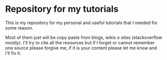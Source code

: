 # Repository for my tutorials
This is my repository for my personal and useful tutorials that I needed for some reason.

Most of them just will be copy paste from blogs, wikis o sites (stackoverflow mostly). I'll try to cite all the resources but if I forget or cannot remember one source please forgive me, if it is your content please let me know and I'll fix it. 